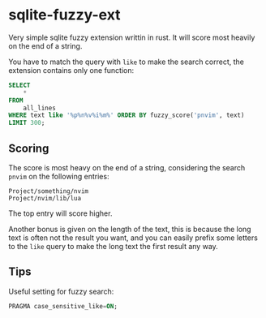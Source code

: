 # sqlite-fuzzy-ext
Very simple sqlite fuzzy extension writtin in rust. It will score most heavily on the end of a string.

You have to match the query with `like` to make the search correct, the extension contains only one function:

```sql
SELECT 
    * 
FROM 
    all_lines 
WHERE text like '%p%n%v%i%m%' ORDER BY fuzzy_score('pnvim', text)
LIMIT 300;
```

## Scoring
The score is most heavy on the end of a string, considering the search `pnvim` on the following entries:
```
Project/something/nvim
Project/nvim/lib/lua
```

The top entry will score higher.

Another bonus is given on the length of the text, this is because the long text is often not the result you want, 
and you can easily prefix some letters to the `like` query to make the long text the first result any way.

## Tips
Useful setting for fuzzy search:

```sql
PRAGMA case_sensitive_like=ON;
```
